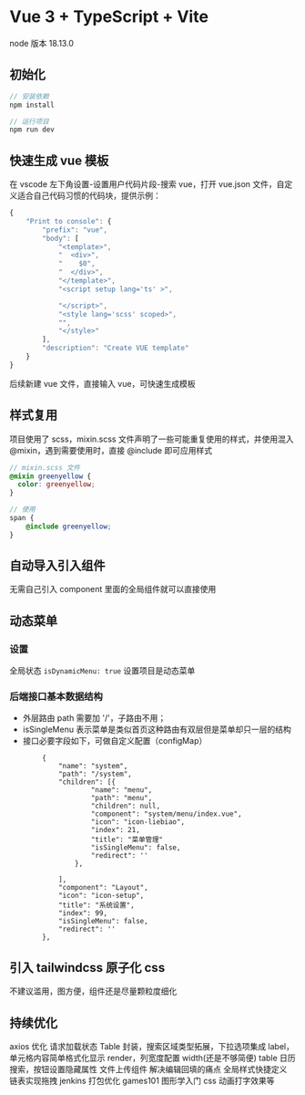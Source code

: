 # Vue 3 + TypeScript + Vite

node 版本 18.13.0

## 初始化

```JavaScript
// 安装依赖
npm install

// 运行项目
npm run dev
```

## 快速生成 vue 模板

在 vscode 左下角设置-设置用户代码片段-搜索 vue，打开 vue.json 文件，自定义适合自己代码习惯的代码块，提供示例：

```JavaScript
{
    "Print to console": {
        "prefix": "vue",
        "body": [
            "<template>",
            "  <div>",
            "    $0",
            "  </div>",
            "</template>",
            "<script setup lang='ts' >",

            "</script>",
            "<style lang='scss' scoped>",
            "",
            "</style>"
        ],
        "description": "Create VUE template"
    }
}
```

后续新建 vue 文件，直接输入 vue，可快速生成模板

## 样式复用

项目使用了 scss，mixin.scss 文件声明了一些可能重复使用的样式，并使用混入 @mixin，遇到需要使用时，直接 @include 即可应用样式

```scss
// mixin.scss 文件
@mixin greenyellow {
  color: greenyellow;
}

// 使用
span {
    @include greenyellow;
}
```

## 自动导入引入组件

无需自己引入 component 里面的全局组件就可以直接使用 

## 动态菜单

### 设置

全局状态 `isDynamicMenu: true` 设置项目是动态菜单

### 后端接口基本数据结构

* 外层路由 path 需要加 '/'，子路由不用；
* isSingleMenu 表示菜单是类似首页这种路由有双层但是菜单却只一层的结构
* 接口必要字段如下，可做自定义配置（configMap）

```JS
        {
            "name": "system",
            "path": "/system",
            "children": [{
                    "name": "menu",
                    "path": "menu",
                    "children": null,
                    "component": "system/menu/index.vue",
                    "icon": "icon-liebiao",
                    "index": 21,
                    "title": "菜单管理"
                    "isSingleMenu": false,
                    "redirect": ''
                },

            ],
            "component": "Layout",
            "icon": "icon-setup",
            "title": "系统设置",
            "index": 99,
            "isSingleMenu": false,
            "redirect": ''
        },
```

## 引入 tailwindcss 原子化 css

不建议滥用，图方便，组件还是尽量颗粒度细化

## 持续优化

axios 优化
请求加载状态
Table 封装，搜索区域类型拓展，下拉选项集成 label，单元格内容简单格式化显示 render，列宽度配置 width(还是不够简便)
table 日历搜索，按钮设置隐藏属性
文件上传组件
解决编辑回填的痛点
全局样式快捷定义
链表实现拖拽
jenkins 打包优化
games101 图形学入门
css 动画打字效果等
